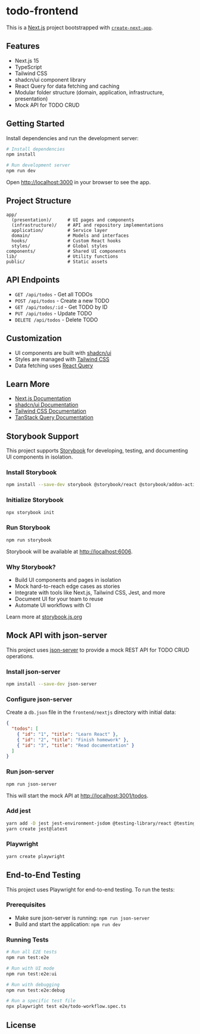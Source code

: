 # todo-frontend

This is a [Next.js](https://nextjs.org) project bootstrapped with [`create-next-app`](https://nextjs.org/docs/app/api-reference/cli/create-next-app).

## Features

- Next.js 15
- TypeScript
- Tailwind CSS
- shadcn/ui component library
- React Query for data fetching and caching
- Modular folder structure (domain, application, infrastructure, presentation)
- Mock API for TODO CRUD

## Getting Started

Install dependencies and run the development server:

```bash
# Install dependencies
npm install

# Run development server
npm run dev
```

Open [http://localhost:3000](http://localhost:3000) in your browser to see the app.

## Project Structure

```
app/
  (presentation)/      # UI pages and components
  (infrastructure)/    # API and repository implementations
  application/         # Service layer
  domain/              # Models and interfaces
  hooks/               # Custom React hooks
  styles/              # Global styles
components/            # Shared UI components
lib/                   # Utility functions
public/                # Static assets
```

## API Endpoints

- `GET /api/todos` - Get all TODOs
- `POST /api/todos` - Create a new TODO
- `GET /api/todos/:id` - Get TODO by ID
- `PUT /api/todos` - Update TODO
- `DELETE /api/todos` - Delete TODO

## Customization

- UI components are built with [shadcn/ui](https://ui.shadcn.com/)
- Styles are managed with [Tailwind CSS](https://tailwindcss.com/)
- Data fetching uses [React Query](https://tanstack.com/query/v5)

## Learn More

- [Next.js Documentation](https://nextjs.org/docs)
- [shadcn/ui Documentation](https://ui.shadcn.com/docs)
- [Tailwind CSS Documentation](https://tailwindcss.com/docs)
- [TanStack Query Documentation](https://tanstack.com/query/v5)

## Storybook Support

This project supports [Storybook](https://storybook.js.org/) for developing, testing, and documenting UI components in isolation.

### Install Storybook

```bash
npm install --save-dev storybook @storybook/react @storybook/addon-actions @storybook/addon-links @storybook/addon-essentials @storybook/addon-interactions
```

### Initialize Storybook

```bash
npx storybook init
```

### Run Storybook

```bash
npm run storybook
```

Storybook will be available at [http://localhost:6006](http://localhost:6006).

### Why Storybook?

- Build UI components and pages in isolation
- Mock hard-to-reach edge cases as stories
- Integrate with tools like Next.js, Tailwind CSS, Jest, and more
- Document UI for your team to reuse
- Automate UI workflows with CI

Learn more at [storybook.js.org](https://storybook.js.org/)

## Mock API with json-server

This project uses [json-server](https://github.com/typicode/json-server) to provide a mock REST API for TODO CRUD operations.

### Install json-server

```bash
npm install --save-dev json-server
```

### Configure json-server

Create a `db.json` file in the `frontend/nextjs` directory with initial data:

```json
{
  "todos": [
    { "id": "1", "title": "Learn React" },
    { "id": "2", "title": "Finish homework" },
    { "id": "3", "title": "Read documentation" }
  ]
}
```

### Run json-server

```bash
npm run json-server
```

This will start the mock API at [http://localhost:3001/todos](http://localhost:3001/todos).

### Add jest
```bash
yarn add -D jest jest-environment-jsdom @testing-library/react @testing-library/dom @testing-library/jest-dom ts-node @types/jest
yarn create jest@latest
```

### Playwright

```bash
yarn create playwright
```

## End-to-End Testing

This project uses Playwright for end-to-end testing. To run the tests:

### Prerequisites

- Make sure json-server is running: `npm run json-server`
- Build and start the application: `npm run dev`

### Running Tests

```bash
# Run all E2E tests
npm run test:e2e

# Run with UI mode
npm run test:e2e:ui

# Run with debugging
npm run test:e2e:debug

# Run a specific test file
npx playwright test e2e/todo-workflow.spec.ts
```

## License